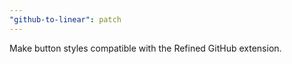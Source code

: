 ```yaml
---
"github-to-linear": patch
---
```


Make button styles compatible with the Refined GitHub extension.
